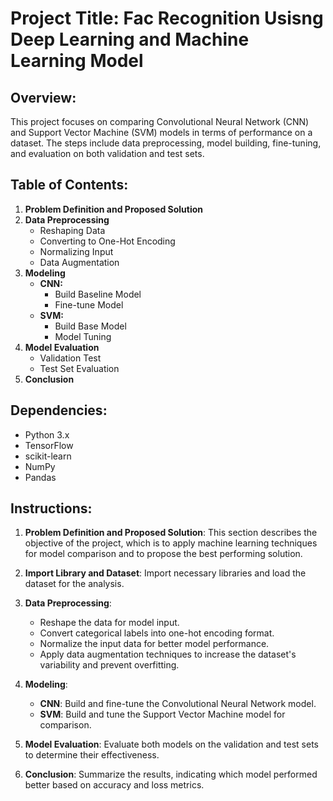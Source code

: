 # Project Title: Fac Recognition Usisng Deep Learning and Machine Learning Model 

## Overview:
This project focuses on comparing Convolutional Neural Network (CNN) and Support Vector Machine (SVM) models in terms of performance on a dataset. The steps include data preprocessing, model building, fine-tuning, and evaluation on both validation and test sets.

## Table of Contents:
1. **Problem Definition and Proposed Solution**
2. **Data Preprocessing**
    - Reshaping Data
    - Converting to One-Hot Encoding
    - Normalizing Input
    - Data Augmentation
3. **Modeling**
    - **CNN:**
        - Build Baseline Model
        - Fine-tune Model
    - **SVM:**
        - Build Base Model
        - Model Tuning
4. **Model Evaluation**
    - Validation Test
    - Test Set Evaluation
5. **Conclusion**

## Dependencies:
- Python 3.x
- TensorFlow
- scikit-learn
- NumPy
- Pandas

## Instructions:
1. **Problem Definition and Proposed Solution**: This section describes the objective of the project, which is to apply machine learning techniques for model comparison and to propose the best performing solution.
   
2. **Import Library and Dataset**: Import necessary libraries and load the dataset for the analysis.

3. **Data Preprocessing**: 
   - Reshape the data for model input.
   - Convert categorical labels into one-hot encoding format.
   - Normalize the input data for better model performance.
   - Apply data augmentation techniques to increase the dataset's variability and prevent overfitting.

4. **Modeling**:
   - **CNN**: Build and fine-tune the Convolutional Neural Network model.
   - **SVM**: Build and tune the Support Vector Machine model for comparison.

5. **Model Evaluation**: Evaluate both models on the validation and test sets to determine their effectiveness.

6. **Conclusion**: Summarize the results, indicating which model performed better based on accuracy and loss metrics.

